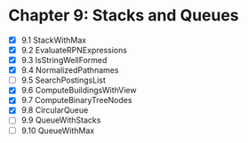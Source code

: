 # Chapter 9: Stacks and Queues

- [x] 9.1 StackWithMax
- [x] 9.2 EvaluateRPNExpressions
- [x] 9.3 IsStringWellFormed
- [x] 9.4 NormalizedPathnames
- [ ] 9.5 SearchPostingsList
- [x] 9.6 ComputeBuildingsWithView
- [x] 9.7 ComputeBinaryTreeNodes
- [x] 9.8 CircularQueue
- [ ] 9.9 QueueWithStacks
- [ ] 9.10 QueueWithMax